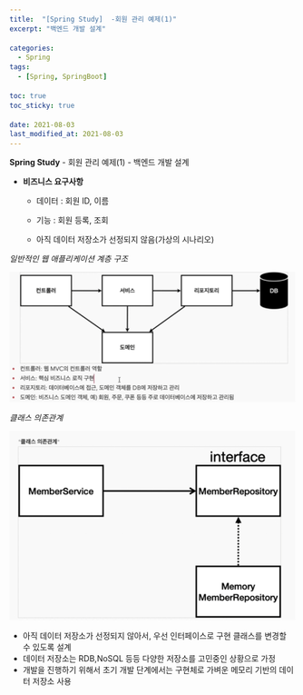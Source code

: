 ```yaml
---
title:  "[Spring Study]  -회원 관리 예제(1)"
excerpt: "백엔드 개발 설계"

categories:
  - Spring
tags:
  - [Spring, SpringBoot]

toc: true
toc_sticky: true
 
date: 2021-08-03
last_modified_at: 2021-08-03
---
```



**Spring Study**  - 회원 관리 예제(1) - 백엔드 개발 설계

- **비즈니스 요구사항**

  - 데이터 : 회원 ID, 이름

  - 기능 : 회원 등록, 조회

  - 아직  데이터 저장소가 선정되지 않음(가상의 시나리오)

    

*일반적인 웹 애플리케이션 계층 구조*

![image-20210803022419713](https://raw.githubusercontent.com/soleu/image_repo/main/img/image-20210803022419713.png)

*클래스 의존관계*

![image-20210803022607051](https://raw.githubusercontent.com/soleu/image_repo/main/img/image-20210803022607051.png)

- 아직 데이터 저장소가 선정되지 않아서, 우선 인터페이스로 구현 클래스를 변경할 수 있도록 설계
- 데이터 저장소는 RDB,NoSQL 등등 다양한 저장소를 고민중인 상황으로 가정
- 개발을 진행하기 위해서 초기 개발 단계에서는 구현체로 가벼운 메모리 기반의 데이터 저장소 사용
